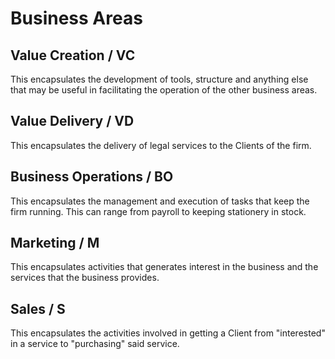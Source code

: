 # Business Areas

## Value Creation / VC

This encapsulates the development of tools, structure and anything else that may be useful in facilitating the operation of the other business areas.

## Value Delivery / VD

This encapsulates the delivery of legal services to the Clients of the firm.

## Business Operations / BO

This encapsulates the management and execution of tasks that keep the firm running. This can range from payroll to keeping stationery in stock.

## Marketing / M

This encapsulates activities that generates interest in the business and the services that the business provides.

## Sales / S

This encapsulates the activities involved in getting a Client from "interested" in a service to "purchasing" said service.

